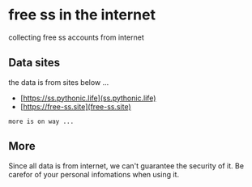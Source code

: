 # free ss in the internet

collecting free ss accounts from internet


## Data sites

the data is from sites below ...

* [https://ss.pythonic.life](ss.pythonic.life)
* [https://free-ss.site](free-ss.site)

`more is on way ...`

## More

Since all data is from internet, we can't guarantee the security of it. Be carefor of your personal infomations when using it.


